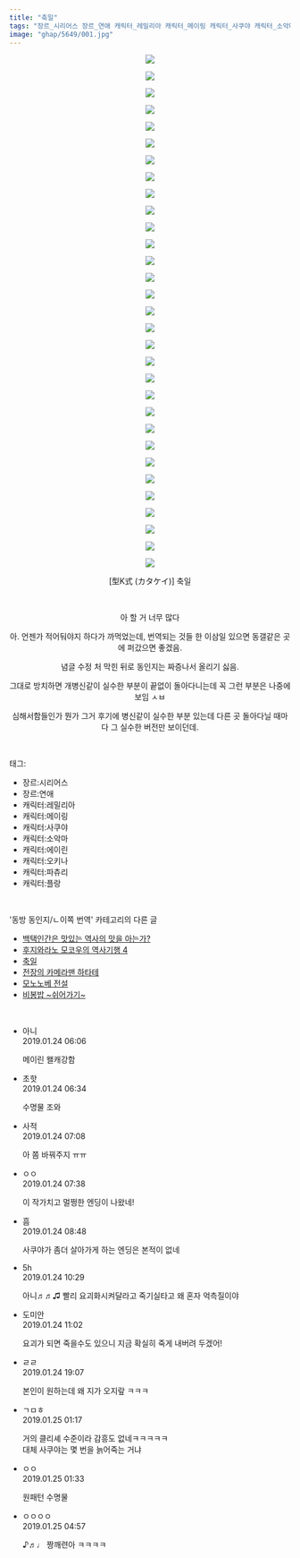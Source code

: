 ```yaml
---
title: "축일"
tags: "장르_시리어스 장르_연애 캐릭터_레밀리아 캐릭터_메이링 캐릭터_사쿠야 캐릭터_소악마 캐릭터_에이린 캐릭터_오키나 캐릭터_파츄리 캐릭터_플랑 型K式 カタケイ 동방_동인지／ㄴ이쪽_번역"
image: "ghap/5649/001.jpg"
---
```

<div class="article">
<p style="text-align: center; clear: none; float: none;"><img src="{{ site.nasurl }}/ghap/5649/001.jpg"/></p>
<p style="text-align: center; clear: none; float: none;"><img src="{{ site.nasurl }}/ghap/5649/002.jpg"/></p>
<p style="text-align: center; clear: none; float: none;"><img src="{{ site.nasurl }}/ghap/5649/003.jpg"/></p>
<p style="text-align: center; clear: none; float: none;"><img src="{{ site.nasurl }}/ghap/5649/004.jpg"/></p>
<p style="text-align: center; clear: none; float: none;"><img src="{{ site.nasurl }}/ghap/5649/005.jpg"/></p>
<p style="text-align: center; clear: none; float: none;"><img src="{{ site.nasurl }}/ghap/5649/006.jpg"/></p>
<p style="text-align: center; clear: none; float: none;"><img src="{{ site.nasurl }}/ghap/5649/007.jpg"/></p>
<p style="text-align: center; clear: none; float: none;"><img src="{{ site.nasurl }}/ghap/5649/008.jpg"/></p>
<p style="text-align: center; clear: none; float: none;"><img src="{{ site.nasurl }}/ghap/5649/009.jpg"/></p>
<p style="text-align: center; clear: none; float: none;"><img src="{{ site.nasurl }}/ghap/5649/010.jpg"/></p>
<p style="text-align: center; clear: none; float: none;"><img src="{{ site.nasurl }}/ghap/5649/011.jpg"/></p>
<p style="text-align: center; clear: none; float: none;"><img src="{{ site.nasurl }}/ghap/5649/012.jpg"/></p>
<p style="text-align: center; clear: none; float: none;"><img src="{{ site.nasurl }}/ghap/5649/013.jpg"/></p>
<p style="text-align: center; clear: none; float: none;"><img src="{{ site.nasurl }}/ghap/5649/014.jpg"/></p>
<p style="text-align: center; clear: none; float: none;"><img src="{{ site.nasurl }}/ghap/5649/015.jpg"/></p>
<p style="text-align: center; clear: none; float: none;"><img src="{{ site.nasurl }}/ghap/5649/016.jpg"/></p>
<p style="text-align: center; clear: none; float: none;"><img src="{{ site.nasurl }}/ghap/5649/017.jpg"/></p>
<p style="text-align: center; clear: none; float: none;"><img src="{{ site.nasurl }}/ghap/5649/018.jpg"/></p>
<p style="text-align: center; clear: none; float: none;"><img src="{{ site.nasurl }}/ghap/5649/019.jpg"/></p>
<p style="text-align: center; clear: none; float: none;"><img src="{{ site.nasurl }}/ghap/5649/020.jpg"/></p>
<p style="text-align: center; clear: none; float: none;"><img src="{{ site.nasurl }}/ghap/5649/021.jpg"/></p>
<p style="text-align: center; clear: none; float: none;"><img src="{{ site.nasurl }}/ghap/5649/022.jpg"/></p>
<p style="text-align: center; clear: none; float: none;"><img src="{{ site.nasurl }}/ghap/5649/023.jpg"/></p>
<p style="text-align: center; clear: none; float: none;"><img src="{{ site.nasurl }}/ghap/5649/024.jpg"/></p>
<p style="text-align: center; clear: none; float: none;"><img src="{{ site.nasurl }}/ghap/5649/025.jpg"/></p>
<p style="text-align: center; clear: none; float: none;"><img src="{{ site.nasurl }}/ghap/5649/026.jpg"/></p>
<p style="text-align: center; clear: none; float: none;"><img src="{{ site.nasurl }}/ghap/5649/027.jpg"/></p>
<p style="text-align: center; clear: none; float: none;"><img src="{{ site.nasurl }}/ghap/5649/028.jpg"/></p>
<p style="text-align: center; clear: none; float: none;"><img src="{{ site.nasurl }}/ghap/5649/029.jpg"/></p>
<p style="text-align: center; clear: none; float: none;"><img src="{{ site.nasurl }}/ghap/5649/030.jpg"/></p>
<p style="text-align: center; clear: none; float: none;"><img src="{{ site.nasurl }}/ghap/5649/031.jpg"/></p>
<p style="text-align: center; clear: none; float: none;">[型K式 (カタケイ)] 축일</p>
<p style="text-align: center; clear: none; float: none;"><br/></p>
<p style="text-align: center; clear: none; float: none;">아 할 거 너무 많다</p>
<p style="text-align: center; clear: none; float: none;">아. 언젠가 적어둬야지 하다가 까먹었는데, 번역되는 것들 한 이삼일 있으면 동갤같은 곳에 퍼갔으면 좋겠음.</p>
<p style="text-align: center; clear: none; float: none;">념글 수정 처 막힌 뒤로 동인지는 짜증나서 올리기 싫음.</p>
<p style="text-align: center; clear: none; float: none;">그대로 방치하면 개병신같이 실수한 부분이 끝없이 돌아다니는데 꼭 그런 부분은 나중에 보임 ㅅㅂ</p>
<p style="text-align: center; clear: none; float: none;">심해서함들인가 뭔가 그거 후기에 병신같이 실수한 부분 있는데 다른 곳 돌아다닐 때마다 그 실수한 버전만 보이던데.</p>
</div><br/>
<div class="tagTrail">
<p>태그: </p>
<ul>
<li>장르:시리어스</li>
<li>장르:연애</li>
<li>캐릭터:레밀리아</li>
<li>캐릭터:메이링</li>
<li>캐릭터:사쿠야</li>
<li>캐릭터:소악마</li>
<li>캐릭터:에이린</li>
<li>캐릭터:오키나</li>
<li>캐릭터:파츄리</li>
<li>캐릭터:플랑</li>
</ul>
</div><br/>
<div class="another">
<p>'동방 동인지/ㄴ이쪽 번역' 카테고리의 다른 글</p>
<ul>
<li><a href="/2019-01-26-ghap_5651">백택인간은 맛있는 역사의 맛을 아는가?</a></li>
<li><a href="/2019-01-24-ghap_5650">후지와라노 모코우의 역사기행 4</a></li>
<li><a href="/2019-01-24-ghap_5649">축일</a></li>
<li><a href="/2019-01-22-ghap_5639">전장의 카메라맨 하타테</a></li>
<li><a href="/2019-01-21-ghap_5638">모노노베 전설</a></li>
<li><a href="/2019-01-12-ghap_5583">비봉밥 ~쉬어가기~</a></li>
</ul>
</div><br/>
<div class="comment">
<ul>
<li class="cb_thumb_off" id="comment15419118">
<div class="cb_comment_area">
<div class="cb_info_area">
<div class="cb_section">
<span class="cb_nick_name">아니</span>
</div>
<div class="cb_section">
<span class="cb_date">2019.01.24 06:06 </span>
</div>
</div>
<div class="cb_dsc_comment">
<p class="cb_dsc">
											메이린 왤캐강함
										</p>
</div>
</div></li>
<li class="cb_thumb_off" id="comment15419128">
<div class="cb_comment_area">
<div class="cb_info_area">
<div class="cb_section">
<span class="cb_nick_name">초핫</span>
</div>
<div class="cb_section">
<span class="cb_date">2019.01.24 06:34 </span>
</div>
</div>
<div class="cb_dsc_comment">
<p class="cb_dsc">
											수명물 조와
										</p>
</div>
</div></li>
<li class="cb_thumb_off" id="comment15419137">
<div class="cb_comment_area">
<div class="cb_info_area">
<div class="cb_section">
<span class="cb_nick_name">사적</span>
</div>
<div class="cb_section">
<span class="cb_date">2019.01.24 07:08 </span>
</div>
</div>
<div class="cb_dsc_comment">
<p class="cb_dsc">
											아 쫌 바꿔주지 ㅠㅠ
										</p>
</div>
</div></li>
<li class="cb_thumb_off" id="comment15419147">
<div class="cb_comment_area">
<div class="cb_info_area">
<div class="cb_section">
<span class="cb_nick_name">ㅇㅇ</span>
</div>
<div class="cb_section">
<span class="cb_date">2019.01.24 07:38 </span>
</div>
</div>
<div class="cb_dsc_comment">
<p class="cb_dsc">
											이 작가치고 멀쩡한 엔딩이 나왔네!
										</p>
</div>
</div></li>
<li class="cb_thumb_off" id="comment15419183">
<div class="cb_comment_area">
<div class="cb_info_area">
<div class="cb_section">
<span class="cb_nick_name">흠</span>
</div>
<div class="cb_section">
<span class="cb_date">2019.01.24 08:48 </span>
</div>
</div>
<div class="cb_dsc_comment">
<p class="cb_dsc">
											사쿠야가 좀더 살아가게 하는 엔딩은 본적이 없네
										</p>
</div>
</div></li>
<li class="cb_thumb_off" id="comment15419256">
<div class="cb_comment_area">
<div class="cb_info_area">
<div class="cb_section">
<span class="cb_nick_name">5h</span>
</div>
<div class="cb_section">
<span class="cb_date">2019.01.24 10:29 </span>
</div>
</div>
<div class="cb_dsc_comment">
<p class="cb_dsc">
											아니♬♬♫ 빨리 요괴화시켜달라고 죽기실타고 왜 혼자 억측질이야
										</p>
</div>
</div></li>
<li class="cb_thumb_off" id="comment15419287">
<div class="cb_comment_area">
<div class="cb_info_area">
<div class="cb_section">
<span class="cb_nick_name">도미안</span>
</div>
<div class="cb_section">
<span class="cb_date">2019.01.24 11:02 </span>
</div>
</div>
<div class="cb_dsc_comment">
<p class="cb_dsc">
											요괴가 되면 죽을수도 있으니 지금 확실히 죽게 내버려 두겠어!
										</p>
</div>
</div></li>
<li class="cb_thumb_off" id="comment15419760">
<div class="cb_comment_area">
<div class="cb_info_area">
<div class="cb_section">
<span class="cb_nick_name">ㄹㄹ</span>
</div>
<div class="cb_section">
<span class="cb_date">2019.01.24 19:07 </span>
</div>
</div>
<div class="cb_dsc_comment">
<p class="cb_dsc">
											본인이 원하는데 왜 지가 오지랖 ㅋㅋㅋ
										</p>
</div>
</div></li>
<li class="cb_thumb_off" id="comment15420242">
<div class="cb_comment_area">
<div class="cb_info_area">
<div class="cb_section">
<span class="cb_nick_name">ㄱㅁㅎ</span>
</div>
<div class="cb_section">
<span class="cb_date">2019.01.25 01:17 </span>
</div>
</div>
<div class="cb_dsc_comment">
<p class="cb_dsc">
											거의 클리셰 수준이라 감흥도 없네ㅋㅋㅋㅋㅋ<br/>
대체 사쿠야는 몇 번을 늙어죽는 거냐
										</p>
</div>
</div></li>
<li class="cb_thumb_off" id="comment15420249">
<div class="cb_comment_area">
<div class="cb_info_area">
<div class="cb_section">
<span class="cb_nick_name">ㅇㅇ</span>
</div>
<div class="cb_section">
<span class="cb_date">2019.01.25 01:33 </span>
</div>
</div>
<div class="cb_dsc_comment">
<p class="cb_dsc">
											원패턴 수명물
										</p>
</div>
</div></li>
<li class="cb_thumb_off" id="comment15420313">
<div class="cb_comment_area">
<div class="cb_info_area">
<div class="cb_section">
<span class="cb_nick_name">ㅇㅇㅇㅇ</span>
</div>
<div class="cb_section">
<span class="cb_date">2019.01.25 04:57 </span>
</div>
</div>
<div class="cb_dsc_comment">
<p class="cb_dsc">
											♪♬♩ 짱깨련아 ㅋㅋㅋㅋ
										</p>
</div>
</div></li>
</ul>
</div><br/>
